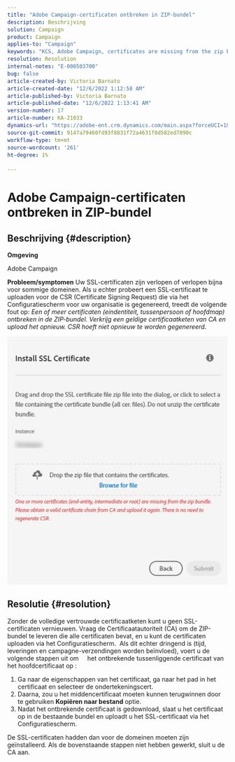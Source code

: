 ```yaml
---
title: "Adobe Campaign-certificaten ontbreken in ZIP-bundel"
description: Beschrijving
solution: Campaign
product: Campaign
applies-to: "Campaign"
keywords: "KCS, Adobe Campaign, certificates are missing from the zip bundle, ssl, domain, control panel"
resolution: Resolution
internal-notes: "E-000503700"
bug: false
article-created-by: Victoria Barnato
article-created-date: "12/6/2022 1:12:58 AM"
article-published-by: Victoria Barnato
article-published-date: "12/6/2022 1:13:41 AM"
version-number: 17
article-number: KA-21033
dynamics-url: "https://adobe-ent.crm.dynamics.com/main.aspx?forceUCI=1&pagetype=entityrecord&etn=knowledgearticle&id=2adaa11c-0375-ed11-81ab-6045bd0061cb"
source-git-commit: 9147a79460fd93f8831f72a4631f0d582ed7090c
workflow-type: tm+mt
source-wordcount: '261'
ht-degree: 1%

---
```


# Adobe Campaign-certificaten ontbreken in ZIP-bundel

## Beschrijving {#description}

<b>Omgeving</b>

Adobe Campaign

<b>Probleem/symptomen</b>
Uw SSL-certificaten zijn verlopen of verlopen bijna voor sommige domeinen. Als u echter probeert een SSL-certificaat te uploaden voor de CSR (Certificate Signing Request) die via het Configuratiescherm voor uw organisatie is gegenereerd, treedt de volgende fout op: *Een of meer certificaten (eindentiteit, tussenpersoon of hoofdmap) ontbreken in de ZIP-bundel. Verkrijg een geldige certificaatketen van CA en upload het opnieuw. CSR hoeft niet opnieuw te worden gegenereerd*.


![](assets/___2bdaa11c-0375-ed11-81ab-6045bd0061cb___.png)


## Resolutie {#resolution}


Zonder de volledige vertrouwde certificaatketen kunt u geen SSL-certificaten vernieuwen. Vraag de Certificaatautoriteit (CA) om de ZIP-bundel te leveren die alle certificaten bevat, en u kunt de certificaten uploaden via het Configuratiescherm.  Als dit echter dringend is (tijd, leveringen en campagne-verzendingen worden beïnvloed), voert u de volgende stappen uit om &#x200B; &#x200B; &#x200B; &#x200B; het ontbrekende tussenliggende certificaat van het hoofdcertificaat op &#x200B;:

1. Ga naar de eigenschappen van het certificaat, ga naar het pad in het certificaat en selecteer de ondertekeningscert.
2. Daarna, zou u het middencertificaat moeten kunnen terugwinnen door te gebruiken <b>Kopiëren naar bestand</b> optie.
3. Nadat het ontbrekende certificaat is gedownload, slaat u het certificaat op in de bestaande bundel en uploadt u het SSL-certificaat via het Configuratiescherm.


De SSL-certificaten hadden dan voor de domeinen moeten zijn geïnstalleerd. Als de bovenstaande stappen niet hebben gewerkt, sluit u de CA aan.
